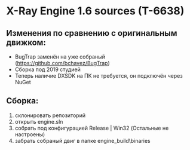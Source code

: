 X-Ray Engine 1.6 sources (T-6638)
========================
## Изменения по сравнению с оригинальным движком:
*  BugTrap заменён на уже собраный (https://github.com/bchavez/BugTrap)
*  Сборка под 2019 студией
*  Теперь наличие DXSDK на ПК не требуется, он подключён через NuGet
## Сборка:
  1. склонировать репозиторий
  2. открыть engine.sln
  3. собрать под конфигурацией Release | Win32 (Остальные не настроены)
  4. забрать собраный двиг в папке engine_build\binaries
